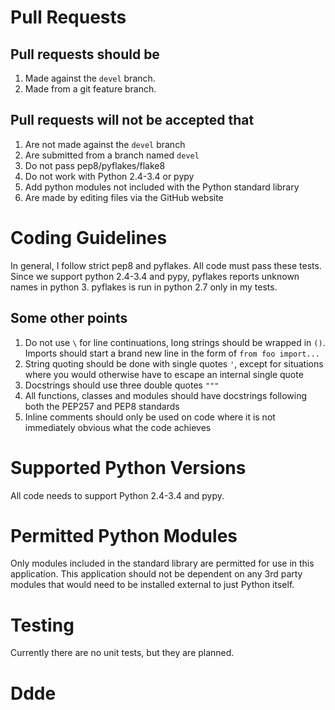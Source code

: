 # Pull Requests

## Pull requests should be

1. Made against the `devel` branch.
1. Made from a git feature branch.

## Pull requests will not be accepted that

1. Are not made against the `devel` branch
1. Are submitted from a branch named `devel`
1. Do not pass pep8/pyflakes/flake8
1. Do not work with Python 2.4-3.4 or pypy
1. Add python modules not included with the Python standard library
1. Are made by editing files via the GitHub website

# Coding Guidelines

In general, I follow strict pep8 and pyflakes. All code must pass these tests. Since we support python 2.4-3.4 and pypy, pyflakes reports unknown names in python 3.  pyflakes is run in python 2.7 only in my tests.

## Some other points

1. Do not use `\` for line continuations, long strings should be wrapped in `()`.  Imports should start a brand new line in the form of `from foo import...`
1. String quoting should be done with single quotes `'`, except for situations where you would otherwise have to escape an internal single quote
1. Docstrings should use three double quotes `"""`
1. All functions, classes and modules should have docstrings following both the PEP257 and PEP8 standards
1. Inline comments should only be used on code where it is not immediately obvious what the code achieves

# Supported Python Versions

All code needs to support Python 2.4-3.4 and pypy.

# Permitted Python Modules

Only modules included in the standard library are permitted for use in this application.  This application should not be dependent on any 3rd party modules that would need to be installed external to just Python itself.

# Testing

Currently there are no unit tests, but they are planned.
# Ddde
